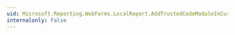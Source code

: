 ```yaml
---
uid: Microsoft.Reporting.WebForms.LocalReport.AddTrustedCodeModuleInCurrentAppDomain(System.String)
internalonly: False
---
```


